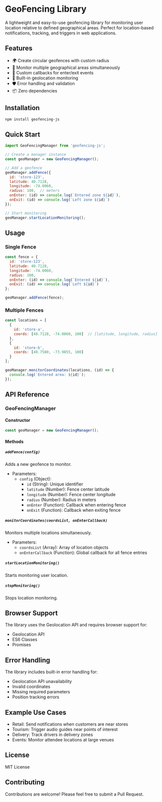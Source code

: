 # GeoFencing Library

A lightweight and easy-to-use geofencing library for monitoring user location relative to defined geographical areas. Perfect for location-based notifications, tracking, and triggers in web applications.

## Features

- 🌍 Create circular geofences with custom radius
- 📍 Monitor multiple geographical areas simultaneously
- 🎯 Custom callbacks for enter/exit events
- 📱 Built-in geolocation monitoring
- 🛡️ Error handling and validation
- 📦 Zero dependencies

## Installation

```bash
npm install geofencing-js
```

## Quick Start

```javascript
import GeoFencingManager from 'geofencing-js';

// Create a manager instance
const geoManager = new GeoFencingManager();

// Add a geofence
geoManager.addFence({
  id: 'store-123',
  latitude: 40.7128,
  longitude: -74.0060,
  radius: 100,  // meters
  onEnter: (id) => console.log(`Entered zone ${id}`),
  onExit: (id) => console.log(`Left zone ${id}`)
});

// Start monitoring
geoManager.startLocationMonitoring();
```

## Usage

### Single Fence

```javascript
const fence = {
  id: 'store-123',
  latitude: 40.7128,
  longitude: -74.0060,
  radius: 100,
  onEnter: (id) => console.log(`Entered ${id}`),
  onExit: (id) => console.log(`Left ${id}`)
};

geoManager.addFence(fence);
```

### Multiple Fences

```javascript
const locations = [
  {
    id: 'store-a',
    coords: [40.7128, -74.0060, 100]  // [latitude, longitude, radius]
  },
  {
    id: 'store-b',
    coords: [40.7580, -73.9855, 100]
  }
];

geoManager.monitorCoordinates(locations, (id) => {
  console.log(`Entered area: ${id}`);
});
```

## API Reference

### GeoFencingManager

#### Constructor
```javascript
const geoManager = new GeoFencingManager();
```

#### Methods

##### `addFence(config)`
Adds a new geofence to monitor.
- Parameters:
  - `config` (Object):
    - `id` (String): Unique identifier
    - `latitude` (Number): Fence center latitude
    - `longitude` (Number): Fence center longitude
    - `radius` (Number): Radius in meters
    - `onEnter` (Function): Callback when entering fence
    - `onExit` (Function): Callback when exiting fence

##### `monitorCoordinates(coordsList, onEnterCallback)`
Monitors multiple locations simultaneously.
- Parameters:
  - `coordsList` (Array): Array of location objects
  - `onEnterCallback` (Function): Global callback for all fence entries

##### `startLocationMonitoring()`
Starts monitoring user location.

##### `stopMonitoring()`
Stops location monitoring.

## Browser Support

The library uses the Geolocation API and requires browser support for:
- Geolocation API
- ES6 Classes
- Promises

## Error Handling

The library includes built-in error handling for:
- Geolocation API unavailability
- Invalid coordinates
- Missing required parameters
- Position tracking errors

## Example Use Cases

- Retail: Send notifications when customers are near stores
- Tourism: Trigger audio guides near points of interest
- Delivery: Track drivers in delivery zones
- Events: Monitor attendee locations at large venues

## License

MIT License

## Contributing

Contributions are welcome! Please feel free to submit a Pull Request.